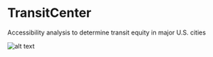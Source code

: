 # TransitCenter
Accessibility analysis to determine transit equity in major U.S. cities


![alt text](https://github.com/diluisi/TransitCenter/blob/master/fig/TC%20Flowchart%20Full%20Detail.png "Logo Title Text 1")
